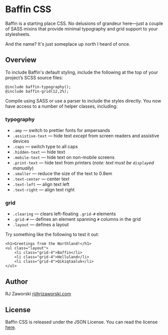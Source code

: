 Baffin CSS
==========

Baffin is a starting place CSS. No delusions of grandeur here&mdash;just a couple of SASS mixins that provide minimal typography and grid support to your stylesheets.

And the name? It's just someplace up north I heard of once.

Overview
--------

To include Baffin's default styling, include the following at the top of your project&rsquo;s SCSS source files: 

	@include baffin-typography();
	@include baffin-grid(12,2%);

Compile using SASS or use a parser to include the styles directly. You now have access to a number of helper classes, including:

### typography
* `.amp` &mdash; switch to prettier fonts for ampersands 
* `.assistive-text` &mdash; hide text *except* from screen readers and assistive devices
* `.caps` &mdash; switch type to all caps
* `.hidden-text` &mdash; hide text
* `.mobile-text` &mdash; hide text on non-mobile screens
* `.print-text` &mdash; hide text from printers (*note: text must be `display`ed manually*)
* `.smaller` &mdash; reduce the size of the text to 0.8em
* `.text-center` &mdash; center text
* `.text-left` &mdash; align text left
* `.text-right` &mdash; align text right

### grid
* `.clearing` &mdash; clears left-floating `.grid-#` elements
* `.grid-#` &mdash; defines an element spanning `#` columns in the grid
* `.layout` &mdash; defines a layout

Try something like the following to test it out:

	<h1>Greetings from the Northland!</h1>
	<ul class="layout">
		<li class="grid-4">Baffin</li>
		<li class="grid-4">Helluland</li>
		<li class="grid-4">Qikiqtaaluk</li>
	</ul>

Author
------
RJ Zaworski <rj@rjzaworski.com>

License
-------
Baffin CSS is released under the JSON License. You can read the license [here](http://www.json.org/license.html).
